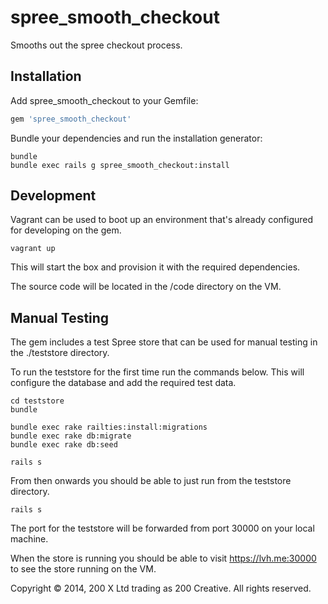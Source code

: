 spree_smooth_checkout
=====================

Smooths out the spree checkout process.

Installation
------------

Add spree_smooth_checkout to your Gemfile:

```ruby
gem 'spree_smooth_checkout'
```

Bundle your dependencies and run the installation generator:

```shell
bundle
bundle exec rails g spree_smooth_checkout:install
```

Development
-----------

Vagrant can be used to boot up an environment that's already configured for developing on the gem.

```shell
vagrant up
```

This will start the box and provision it with the required dependencies.

The source code will be located in the /code directory on the VM.

Manual Testing
--------------

The gem includes a test Spree store that can be used for manual testing in the ./teststore directory.

To run the teststore for the first time run the commands below. This will configure the database and add the required test data.

```shell
cd teststore
bundle

bundle exec rake railties:install:migrations
bundle exec rake db:migrate
bundle exec rake db:seed

rails s
```

From then onwards you should be able to just run from the teststore directory.

```shell
rails s
```

The port for the teststore will be forwarded from port 30000 on your local machine.

When the store is running you should be able to visit https://lvh.me:30000 to see the store running on the VM.

Copyright © 2014, 200 X Ltd trading as 200 Creative. All rights reserved.
